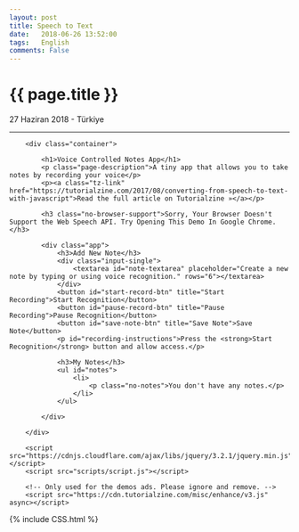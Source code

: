 ```yaml
---
layout: post
title: Speech to Text
date:   2018-06-26 13:52:00
tags:   English
comments: False
---
```


{{ page.title }}
================

<p class="meta">27 Haziran 2018 - Türkiye</p>
<hr>
<link rel="stylesheet" href="https://cdnjs.cloudflare.com/ajax/libs/shoelace-css/1.0.0-beta16/shoelace.css">
         
  
        <div class="container">

            <h1>Voice Controlled Notes App</h1>
            <p class="page-description">A tiny app that allows you to take notes by recording your voice</p>
            <p><a class="tz-link" href="https://tutorialzine.com/2017/08/converting-from-speech-to-text-with-javascript">Read the full article on Tutorialzine »</a></p>

            <h3 class="no-browser-support">Sorry, Your Browser Doesn't Support the Web Speech API. Try Opening This Demo In Google Chrome.</h3>

            <div class="app"> 
                <h3>Add New Note</h3>
                <div class="input-single">
                    <textarea id="note-textarea" placeholder="Create a new note by typing or using voice recognition." rows="6"></textarea>
                </div>         
                <button id="start-record-btn" title="Start Recording">Start Recognition</button>
                <button id="pause-record-btn" title="Pause Recording">Pause Recognition</button>
                <button id="save-note-btn" title="Save Note">Save Note</button>   
                <p id="recording-instructions">Press the <strong>Start Recognition</strong> button and allow access.</p>
                
                <h3>My Notes</h3>
                <ul id="notes">
                    <li>
                        <p class="no-notes">You don't have any notes.</p>
                    </li>
                </ul>

            </div>

        </div>

        <script src="https://cdnjs.cloudflare.com/ajax/libs/jquery/3.2.1/jquery.min.js"></script>
        <script src="scripts/script.js"></script>

        <!-- Only used for the demos ads. Please ignore and remove. --> 
        <script src="https://cdn.tutorialzine.com/misc/enhance/v3.js" async></script>

 
{% include CSS.html %}


